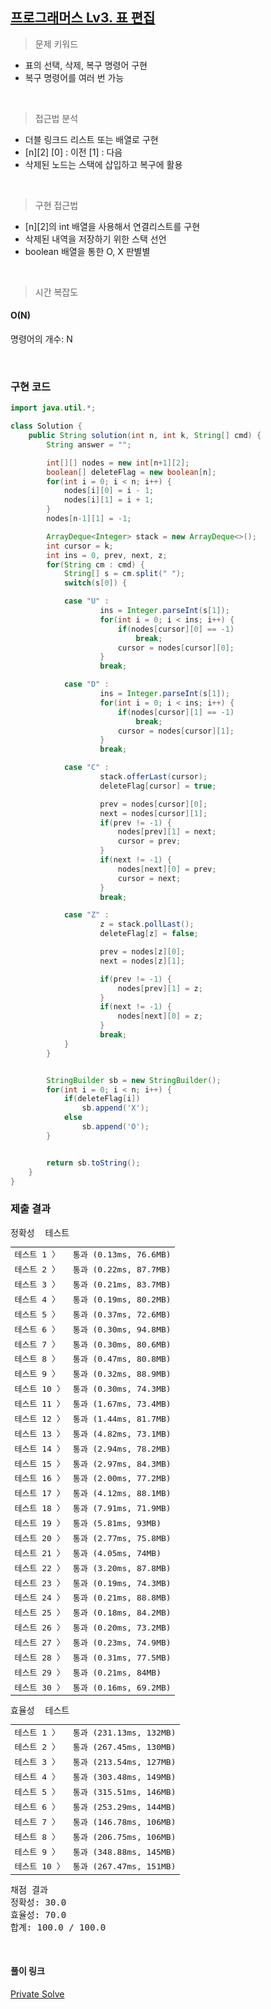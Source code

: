 ## [프로그래머스 Lv3. 표 편집](https://school.programmers.co.kr/learn/courses/30/lessons/81303)

> 문제 키워드

-   표의 선택, 삭제, 복구 명령어 구현
-   복구 명령어를 여러 번 가능

<br/>

> 접근법 분석

-   더블 링크드 리스트 또는 배열로 구현
-   [n][2] [0] : 이전 [1] : 다음
-   삭제된 노드는 스택에 삽입하고 복구에 활용

<br/>

> 구현 접근법

-   [n][2]의 int 배열을 사용해서 연결리스트를 구현
-   삭제된 내역을 저장하기 위한 스택 선언
-   boolean 배열을 통한 O, X 판별별

<br/>

> 시간 복잡도

#### O(N)

명령어의 개수: N

<br/>

### 구현 코드

```java
import java.util.*;

class Solution {
    public String solution(int n, int k, String[] cmd) {
        String answer = "";

        int[][] nodes = new int[n+1][2];
        boolean[] deleteFlag = new boolean[n];
        for(int i = 0; i < n; i++) {
            nodes[i][0] = i - 1;
            nodes[i][1] = i + 1;
        }
        nodes[n-1][1] = -1;

        ArrayDeque<Integer> stack = new ArrayDeque<>();
        int cursor = k;
        int ins = 0, prev, next, z;
        for(String cm : cmd) {
            String[] s = cm.split(" ");
            switch(s[0]) {

            case "U" :
                    ins = Integer.parseInt(s[1]);
                    for(int i = 0; i < ins; i++) {
                        if(nodes[cursor][0] == -1)
                            break;
                        cursor = nodes[cursor][0];
                    }
                    break;

            case "D" :
                    ins = Integer.parseInt(s[1]);
                    for(int i = 0; i < ins; i++) {
                        if(nodes[cursor][1] == -1)
                            break;
                        cursor = nodes[cursor][1];
                    }
                    break;

            case "C" :
                    stack.offerLast(cursor);
                    deleteFlag[cursor] = true;

                    prev = nodes[cursor][0];
                    next = nodes[cursor][1];
                    if(prev != -1) {
                        nodes[prev][1] = next;
                        cursor = prev;
                    }
                    if(next != -1) {
                        nodes[next][0] = prev;
                        cursor = next;
                    }
                    break;

            case "Z" :
                    z = stack.pollLast();
                    deleteFlag[z] = false;

                    prev = nodes[z][0];
                    next = nodes[z][1];

                    if(prev != -1) {
                        nodes[prev][1] = z;
                    }
                    if(next != -1) {
                        nodes[next][0] = z;
                    }
                    break;
            }
        }


        StringBuilder sb = new StringBuilder();
        for(int i = 0; i < n; i++) {
            if(deleteFlag[i])
                sb.append('X');
            else
                sb.append('O');
        }


        return sb.toString();
    }
}

```

### 제출 결과

<pre class="console-content"><div class="console-message">정확성  테스트</div><table class="console-test-group" data-category="correctness"><tbody><tr data-testcase-id="92247"><td valign="top" class="td-label">테스트 1 <span>〉</span></td><td class="result passed">통과 (0.13ms, 76.6MB)</td></tr><tr data-testcase-id="92248"><td valign="top" class="td-label">테스트 2 <span>〉</span></td><td class="result passed">통과 (0.22ms, 87.7MB)</td></tr><tr data-testcase-id="92249"><td valign="top" class="td-label">테스트 3 <span>〉</span></td><td class="result passed">통과 (0.21ms, 83.7MB)</td></tr><tr data-testcase-id="92250"><td valign="top" class="td-label">테스트 4 <span>〉</span></td><td class="result passed">통과 (0.19ms, 80.2MB)</td></tr><tr data-testcase-id="92251"><td valign="top" class="td-label">테스트 5 <span>〉</span></td><td class="result passed">통과 (0.37ms, 72.6MB)</td></tr><tr data-testcase-id="92252"><td valign="top" class="td-label">테스트 6 <span>〉</span></td><td class="result passed">통과 (0.30ms, 94.8MB)</td></tr><tr data-testcase-id="92253"><td valign="top" class="td-label">테스트 7 <span>〉</span></td><td class="result passed">통과 (0.30ms, 80.6MB)</td></tr><tr data-testcase-id="92254"><td valign="top" class="td-label">테스트 8 <span>〉</span></td><td class="result passed">통과 (0.47ms, 80.8MB)</td></tr><tr data-testcase-id="92255"><td valign="top" class="td-label">테스트 9 <span>〉</span></td><td class="result passed">통과 (0.32ms, 88.9MB)</td></tr><tr data-testcase-id="92256"><td valign="top" class="td-label">테스트 10 <span>〉</span></td><td class="result passed">통과 (0.30ms, 74.3MB)</td></tr><tr data-testcase-id="92257"><td valign="top" class="td-label">테스트 11 <span>〉</span></td><td class="result passed">통과 (1.67ms, 73.4MB)</td></tr><tr data-testcase-id="92258"><td valign="top" class="td-label">테스트 12 <span>〉</span></td><td class="result passed">통과 (1.44ms, 81.7MB)</td></tr><tr data-testcase-id="92259"><td valign="top" class="td-label">테스트 13 <span>〉</span></td><td class="result passed">통과 (4.82ms, 73.1MB)</td></tr><tr data-testcase-id="92260"><td valign="top" class="td-label">테스트 14 <span>〉</span></td><td class="result passed">통과 (2.94ms, 78.2MB)</td></tr><tr data-testcase-id="92261"><td valign="top" class="td-label">테스트 15 <span>〉</span></td><td class="result passed">통과 (2.97ms, 84.3MB)</td></tr><tr data-testcase-id="92262"><td valign="top" class="td-label">테스트 16 <span>〉</span></td><td class="result passed">통과 (2.00ms, 77.2MB)</td></tr><tr data-testcase-id="92263"><td valign="top" class="td-label">테스트 17 <span>〉</span></td><td class="result passed">통과 (4.12ms, 88.1MB)</td></tr><tr data-testcase-id="92264"><td valign="top" class="td-label">테스트 18 <span>〉</span></td><td class="result passed">통과 (7.91ms, 71.9MB)</td></tr><tr data-testcase-id="92265"><td valign="top" class="td-label">테스트 19 <span>〉</span></td><td class="result passed">통과 (5.81ms, 93MB)</td></tr><tr data-testcase-id="92266"><td valign="top" class="td-label">테스트 20 <span>〉</span></td><td class="result passed">통과 (2.77ms, 75.8MB)</td></tr><tr data-testcase-id="92267"><td valign="top" class="td-label">테스트 21 <span>〉</span></td><td class="result passed">통과 (4.05ms, 74MB)</td></tr><tr data-testcase-id="92268"><td valign="top" class="td-label">테스트 22 <span>〉</span></td><td class="result passed">통과 (3.20ms, 87.8MB)</td></tr><tr data-testcase-id="92269"><td valign="top" class="td-label">테스트 23 <span>〉</span></td><td class="result passed">통과 (0.19ms, 74.3MB)</td></tr><tr data-testcase-id="92270"><td valign="top" class="td-label">테스트 24 <span>〉</span></td><td class="result passed">통과 (0.21ms, 88.8MB)</td></tr><tr data-testcase-id="93930"><td valign="top" class="td-label">테스트 25 <span>〉</span></td><td class="result passed">통과 (0.18ms, 84.2MB)</td></tr><tr data-testcase-id="93931"><td valign="top" class="td-label">테스트 26 <span>〉</span></td><td class="result passed">통과 (0.20ms, 73.2MB)</td></tr><tr data-testcase-id="93932"><td valign="top" class="td-label">테스트 27 <span>〉</span></td><td class="result passed">통과 (0.23ms, 74.9MB)</td></tr><tr data-testcase-id="93933"><td valign="top" class="td-label">테스트 28 <span>〉</span></td><td class="result passed">통과 (0.31ms, 77.5MB)</td></tr><tr data-testcase-id="93934"><td valign="top" class="td-label">테스트 29 <span>〉</span></td><td class="result passed">통과 (0.21ms, 84MB)</td></tr><tr data-testcase-id="93935"><td valign="top" class="td-label">테스트 30 <span>〉</span></td><td class="result passed">통과 (0.16ms, 69.2MB)</td></tr></tbody></table><div class="console-message">효율성  테스트</div><table class="console-test-group" data-category="effectiveness"><tbody><tr data-testcase-id="92700"><td valign="top" class="td-label">테스트 1 <span>〉</span></td><td class="result passed">통과 (231.13ms, 132MB)</td></tr><tr data-testcase-id="92701"><td valign="top" class="td-label">테스트 2 <span>〉</span></td><td class="result passed">통과 (267.45ms, 130MB)</td></tr><tr data-testcase-id="92702"><td valign="top" class="td-label">테스트 3 <span>〉</span></td><td class="result passed">통과 (213.54ms, 127MB)</td></tr><tr data-testcase-id="92703"><td valign="top" class="td-label">테스트 4 <span>〉</span></td><td class="result passed">통과 (303.48ms, 149MB)</td></tr><tr data-testcase-id="92704"><td valign="top" class="td-label">테스트 5 <span>〉</span></td><td class="result passed">통과 (315.51ms, 146MB)</td></tr><tr data-testcase-id="92705"><td valign="top" class="td-label">테스트 6 <span>〉</span></td><td class="result passed">통과 (253.29ms, 144MB)</td></tr><tr data-testcase-id="93927"><td valign="top" class="td-label">테스트 7 <span>〉</span></td><td class="result passed">통과 (146.78ms, 106MB)</td></tr><tr data-testcase-id="93928"><td valign="top" class="td-label">테스트 8 <span>〉</span></td><td class="result passed">통과 (206.75ms, 106MB)</td></tr><tr data-testcase-id="93929"><td valign="top" class="td-label">테스트 9 <span>〉</span></td><td class="result passed">통과 (348.88ms, 145MB)</td></tr><tr data-testcase-id="93936"><td valign="top" class="td-label">테스트 10 <span>〉</span></td><td class="result passed">통과 (267.47ms, 151MB)</td></tr></tbody></table><div class="console-heading">채점 결과</div><div class="console-message">정확성: 30.0</div><div class="console-message">효율성: 70.0</div><div class="console-message">합계: 100.0 / 100.0</div></pre>

<br>

#### 풀이 링크

[Private Solve](https://github.com/The-Four-Error-Pickers/Algorithm-Study/tree/main/Private%20Solve/프로그래머스/81303.%20%ED%91%9C%20%ED%8E%B8%EC%A7%91/ChaNyeok1225)
